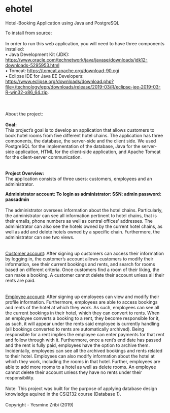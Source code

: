 # ehotel
Hotel-Booking Application using Java and PostgreSQL <br/>

To install from source: <br/>
<br/>
In order to run this web application, you will need to have three components installed:<br/>
• Java Development Kit (JDK): https://www.oracle.com/technetwork/java/javase/downloads/jdk12-downloads-5295953.html <br/>
• Tomcat: https://tomcat.apache.org/download-90.cgi <br/>
• Eclipse IDE for Java EE Developers: <br/>
https://www.eclipse.org/downloads/download.php?file=/technology/epp/downloads/release/2019-03/R/eclipse-jee-2019-03-R-win32-x86_64.zip. <br/>
<br/>
<br/>
<br/>
About the project: <br/>
<br/>
<strong>Goal:</strong><br/>
This project’s goal is to develop an application that allows customers to book hotel rooms from five different hotel chains. The application has three components, the database, the server-side and the client side. We used PostgreSQL for the implementation of the database, Java for the server-side application, HTML for the client-side application, and Apache Tomcat for the client-server communication.<br/>
<br/>
<br/>
<strong>Project Overview:</strong><br/>
The application consists of three users: customers, employees and an administrator.<br/>

<strong>Administrator account: To login as administrator: SSN: admin password: passadmin</strong><br/>
<br/>
The administrator oversees information about the hotel chains. Particularly, the administrator can see all information pertinent to hotel chains, that is their emails, phone numbers as well as central offices’ addresses. The administrator can also see the hotels owned by the current hotel chains, as well as add and delete hotels owned by a specific chain. Furthermore, the administrator can see two views.<br/>
<br/>
<br/>
<u>Customer account</u>: After signing up customers can access their information by logging in, the customer’s account allows customers to modify their information, see their current bookings and rents, and search for rooms based on different criteria. Once customers find a room of their liking, the can make a booking. A customer cannot delete their account unless all their rents are paid.<br/>
<br/>
<br/>
<u>Employee account</u>: After signing up employees can view and modify their profile information. Furthermore, employees are able to access bookings and rents of the hotel at which they work. As such, employees can see all the current bookings in their hotel, which they can convert to rents. When an employee converts a booking to a rent, they become responsible for it, as such, it will appear under the rents said employee is currently handling (all bookings converted to rents are automatically archived). Being responsible for a rent implies the employee can enter payments for that rent and follow through with it. Furthermore, once a rent’s end date has passed and the rent is fully paid, employees have the option to archive them. Incidentally, employees can see all the archived bookings and rents related to their hotel. Employees can also modify information about the hotel at which they work, including the rooms in that hotel. Further, employees are able to add more rooms to a hotel as well as delete rooms. An employee cannot delete their account unless they have no rents under their responsibility.<br/>
<br/>
Note: This project was built for the purpose of applying database design knowledge aquired in the CSI2132 course (Database 1).<br/>
<br/>
Copyright - Yesmine Zribi (2019)
